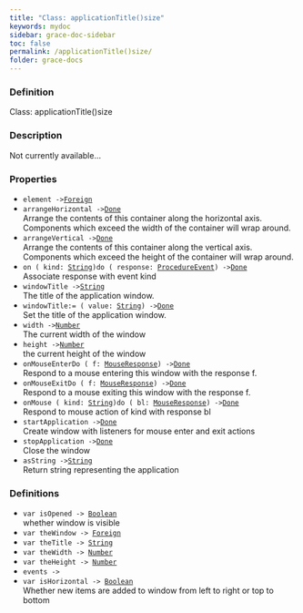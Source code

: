 ```yaml
---
title: "Class: applicationTitle()size"
keywords: mydoc
sidebar: grace-doc-sidebar
toc: false
permalink: /applicationTitle()size/
folder: grace-docs
---
```


### Definition
Class: applicationTitle()size  

### Description
Not currently available...  

### Properties
  
- `element ->`[`Foreign`](/grace-documentation/Foreign)  
- `arrangeHorizontal ->`[`Done`]({{site.baseurl}}/404)  
Arrange the contents of this container along the horizontal axis. Components which exceed the width of the container will wrap around.
- `arrangeVertical ->`[`Done`]({{site.baseurl}}/404)  
Arrange the contents of this container along the vertical axis. Components which exceed the height of the container will wrap around.
- `on ( kind: `[`String`]({{site.baseurl}}/404)`)do ( response: `[`Procedure`](/grace-documentation/Procedure)[`Event`](/grace-documentation/Event)`) ->`[`Done`]({{site.baseurl}}/404)  
Associate response with event kind
- `windowTitle ->`[`String`]({{site.baseurl}}/404)  
The title of the application window.
- `windowTitle:= ( value: `[`String`]({{site.baseurl}}/404)`) ->`[`Done`]({{site.baseurl}}/404)  
Set the title of the application window.
- `width ->`[`Number`]({{site.baseurl}}/404)  
The current width of the window
- `height ->`[`Number`]({{site.baseurl}}/404)  
the current height of the window
- `onMouseEnterDo ( f: `[`MouseResponse`](/grace-documentation/MouseResponse)`) ->`[`Done`]({{site.baseurl}}/404)  
Respond to a mouse entering this window with the response f.
- `onMouseExitDo ( f: `[`MouseResponse`](/grace-documentation/MouseResponse)`) ->`[`Done`]({{site.baseurl}}/404)  
Respond to a mouse exiting this window with the response f.
- `onMouse ( kind: `[`String`]({{site.baseurl}}/404)`)do ( bl: `[`MouseResponse`](/grace-documentation/MouseResponse)`) ->`[`Done`]({{site.baseurl}}/404)  
Respond to mouse action of kind with response bl
- `startApplication ->`[`Done`]({{site.baseurl}}/404)  
Create window with listeners for mouse enter and exit actions
- `stopApplication ->`[`Done`]({{site.baseurl}}/404)  
Close the window
- `asString ->`[`String`]({{site.baseurl}}/404)  
Return string representing the application

### Definitions
- `var isOpened -> `[`Boolean`]({{site.baseurl}}/404)  
whether window is visible
- `var theWindow -> `[`Foreign`](/grace-documentation/Foreign)  
- `var theTitle -> `[`String`]({{site.baseurl}}/404)  
- `var theWidth -> `[`Number`]({{site.baseurl}}/404)  
- `var theHeight -> `[`Number`]({{site.baseurl}}/404)  
- `events -> `  
- `var isHorizontal -> `[`Boolean`]({{site.baseurl}}/404)  
Whether new items are added to window from left to right or top to bottom
